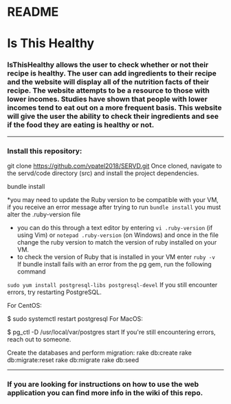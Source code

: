 # README

# Is This Healthy

### IsThisHealthy allows the user to check whether or not their recipe is healthy. The user can add ingredients to their recipe and the website will display all of the nutrition facts of their recipe. The website attempts to be a resource to those with lower incomes. Studies have shown that people with lower incomes tend to eat out on a more frequent basis. This website will give the user the ability to check their ingredients and see if the food they are eating is healthy or not.

***

### Install this repository:
git clone https://github.com/vpatel2018/SERVD.git
Once cloned, navigate to the servd/code directory (src) and install the project dependencies.

bundle install

*you may need to update the Ruby version to be compatible with your VM, if you receive an error message after trying to run `bundle install` you must alter the .ruby-version file 
- you can do this through a text editor by entering `vi .ruby-version` (if using Vim) or `notepad .ruby-version` (on Windows) and once in the file change the ruby version to match the version of ruby installed on your VM.  
- to check the version of Ruby that is installed in your VM enter `ruby -v`   
If bundle install fails with an error from the pg gem, run the following command

`sudo yum install postgresql-libs postgresql-devel`
If you still encounter errors, try restarting PostgreSQL.

For CentOS:

$ sudo systemctl restart postgresql
For MacOS:

$ pg_ctl -D /usr/local/var/postgres start
If you're still encountering errors, reach out to someone.

Create the databases and perform migration:
rake db:create
rake db:migrate:reset
rake db:migrate
rake db:seed

***

### If you are looking for instructions on how to use the web application you can find more info in the wiki of this repo.


